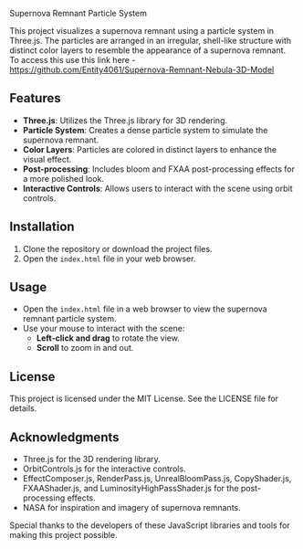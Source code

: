 Supernova Remnant Particle System

This project visualizes a supernova remnant using a particle system in Three.js. The particles are arranged in an irregular, shell-like structure with distinct color layers to resemble the appearance of a supernova remnant.
To access this use this link here - [https://github.com/Entity4061/Supernova-Remnant-Nebula-3D-Model
](https://entity4061.github.io/Supernova-Remnant-Nebula-3D-Model/)
## Features

- **Three.js**: Utilizes the Three.js library for 3D rendering.
- **Particle System**: Creates a dense particle system to simulate the supernova remnant.
- **Color Layers**: Particles are colored in distinct layers to enhance the visual effect.
- **Post-processing**: Includes bloom and FXAA post-processing effects for a more polished look.
- **Interactive Controls**: Allows users to interact with the scene using orbit controls.

## Installation

1. Clone the repository or download the project files.
2. Open the `index.html` file in your web browser.

## Usage

- Open the `index.html` file in a web browser to view the supernova remnant particle system.
- Use your mouse to interact with the scene:
  - **Left-click and drag** to rotate the view.
  - **Scroll** to zoom in and out.

## License

This project is licensed under the MIT License. See the LICENSE file for details.

## Acknowledgments

- Three.js for the 3D rendering library.
- OrbitControls.js for the interactive controls.
- EffectComposer.js, RenderPass.js, UnrealBloomPass.js, CopyShader.js, FXAAShader.js, and LuminosityHighPassShader.js for the post-processing effects.
- NASA for inspiration and imagery of supernova remnants.

Special thanks to the developers of these JavaScript libraries and tools for making this project possible.
